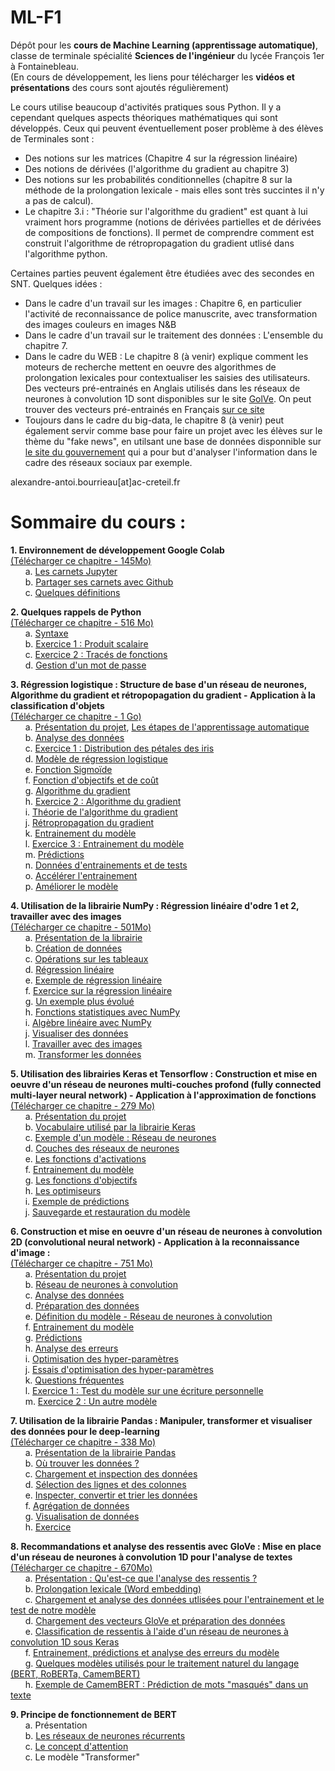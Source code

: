 # ML-F1
Dépôt pour les **cours de Machine Learning (apprentissage automatique)**, classe de terminale spécialité **Sciences de l'ingénieur** du lycée François 1er à Fontainebleau.    
(En cours de développement, les liens pour télécharger les **vidéos et présentations** des cours sont ajoutés régulièrement)  

Le cours utilise beaucoup d'activités pratiques sous Python. Il y a cependant quelques aspects théoriques mathématiques qui sont développés. Ceux qui peuvent éventuellement poser problème à des élèves de Terminales sont :  
* Des notions sur les matrices (Chapitre 4 sur la régression linéaire)
* Des notions de dérivées (l'algorithme du gradient au chapitre 3)
* Des notions sur les probabilités conditionnelles (chapitre 8 sur la méthode de la prolongation lexicale - mais elles sont très succintes il n'y a pas de calcul).  
* Le chapitre 3.i : "Théorie sur l'algorithme du gradient" est quant à lui vraiment hors programme (notions de dérivées partielles et de dérivées de compositions de fonctions). Il permet de comprendre comment est construit l'algorithme de rétropropagation du gradient utlisé dans l'algorithme python. 

Certaines parties peuvent également être étudiées avec des secondes en SNT. Quelques idées :  
* Dans le cadre d'un travail sur les images : Chapitre 6, en particulier l'activité de reconnaissance de police manuscrite, avec transformation des images couleurs en images N&B
* Dans le cadre d'un travail sur le traitement des données : L'ensemble du chapitre 7.  
* Dans le cadre du WEB : Le chapitre 8 (à venir) explique comment les moteurs de recherche mettent en oeuvre des algorithmes de prolongation lexicales pour contextualiser les saisies des utilisateurs. Des vecteurs pré-entrainés en Anglais utilisés dans les réseaux de neurones à convolution 1D sont disponibles sur le site [GolVe](https://nlp.stanford.edu/projects/glove/). On peut trouver des vecteurs pré-entrainés en Français [sur ce site](http://www.cs.cmu.edu/~afm/projects/multilingual_embeddings.html)  
* Toujours dans le cadre du big-data, le chapitre 8 (à venir) peut également servir comme base pour faire un projet avec les élèves sur le thème du "fake news", en utilsant une base de données disponnible sur [le site du gouvernement](https://www.data.gouv.fr/fr/datasets/credibility-corpus-with-several-datasets-twitter-web-database-in-french-and-english) qui a pour but d'analyser l'information dans le cadre des réseaux sociaux par exemple.  

alexandre-antoi.bourrieau[at]ac-creteil.fr


Sommaire du cours :
===================

**1. Environnement de développement Google Colab**  
[(Télécharger ce chapitre - 145Mo)](https://drive.google.com/file/d/1Alm3oPnQvcYEyZinD2uWKDW-63ydW8Dc/view?usp=sharing)     
    &nbsp;&nbsp;&nbsp;&nbsp;&nbsp;&nbsp;a. [Les carnets Jupyter](http://62.210.208.36/MachineLearning/1.%20Environnement%20de%20d%c3%a9veloppement/2.%20Carnets%20Jupyter%20(Published)/)  
    &nbsp;&nbsp;&nbsp;&nbsp;&nbsp;&nbsp;b. [Partager ses carnets avec Github](http://62.210.208.36/MachineLearning/1.%20Environnement%20de%20d%c3%a9veloppement/3.%20Partager%20ses%20carnets%20(Published)/)  
    &nbsp;&nbsp;&nbsp;&nbsp;&nbsp;&nbsp;c. [Quelques définitions](http://62.210.208.36/MachineLearning/1.%20Environnement%20de%20d%c3%a9veloppement/4.%20D%c3%a9finitions%20(Published)/)    
    
**2. Quelques rappels de Python**  
[(Télécharger ce chapitre - 516 Mo)](https://drive.google.com/file/d/1tO5U2Nr3gyd6xmXkIAKO2AhTYQR47VRA/view?usp=sharing)    
    &nbsp;&nbsp;&nbsp;&nbsp;&nbsp;&nbsp;a. [Syntaxe](http://62.210.208.36/MachineLearning/2.%20Rappels%20de%20Python/2.%20Syntaxe%20(Published)/)  
    &nbsp;&nbsp;&nbsp;&nbsp;&nbsp;&nbsp;b. [Exercice 1 : Produit scalaire](http://62.210.208.36/MachineLearning/2.%20Rappels%20de%20Python/3.%20Exercice%201%20-%20Produit%20Scalaire%20(Published)/)  
    &nbsp;&nbsp;&nbsp;&nbsp;&nbsp;&nbsp;c. [Exercice 2 : Tracés de fonctions](http://62.210.208.36/MachineLearning/2.%20Rappels%20de%20Python/4.%20Exercice%202%20-%20Trac%c3%a9s%20de%20fonctions%20(Published)/)  
    &nbsp;&nbsp;&nbsp;&nbsp;&nbsp;&nbsp;d. [Gestion d'un mot de passe](http://62.210.208.36/MachineLearning/2.%20Rappels%20de%20Python/5.%20Mot%20de%20passe%20(Published)/)    
    
**3. Régression logistique : Structure de base d'un réseau de neurones, Algorithme du gradient et rétropopagation du gradient - Application à la classification d'objets**  
[(Télécharger ce chapitre - 1 Go)](https://drive.google.com/file/d/1Atheylw5oV9irnfuT8h2Fj9CV0JDcTN0/view?usp=sharing)    
    &nbsp;&nbsp;&nbsp;&nbsp;&nbsp;&nbsp;a. [Présentation du projet](http://62.210.208.36/MachineLearning/3.%20Regression%20logistique/1.%20Pr%c3%a9sentation%20(Published)/), [Les étapes de l'apprentissage automatique](http://62.210.208.36/MachineLearning/3.%20Regression%20logistique/2.%20Etapes%20ML%20(Published)/)  
    &nbsp;&nbsp;&nbsp;&nbsp;&nbsp;&nbsp;b. [Analyse des données](http://62.210.208.36/MachineLearning/3.%20Regression%20logistique/3.%20Analyse%20des%20donn%c3%a9es%20(Published)/)  
    &nbsp;&nbsp;&nbsp;&nbsp;&nbsp;&nbsp;c. [Exercice 1 : Distribution des pétales des iris](http://62.210.208.36/MachineLearning/3.%20Regression%20logistique/4.%20Exercice%201%20-%20Distribution%20des%20p%c3%a9tales%20(Published)/)  
    &nbsp;&nbsp;&nbsp;&nbsp;&nbsp;&nbsp;d. [Modèle de régression logistique](http://62.210.208.36/MachineLearning/3.%20Regression%20logistique/5.%20Mod%c3%a8le%20de%20regression%20logistique%20(Published)/)  
    &nbsp;&nbsp;&nbsp;&nbsp;&nbsp;&nbsp;e. [Fonction Sigmoïde](http://62.210.208.36/MachineLearning/3.%20Regression%20logistique/6.%20Fonction%20Sigmoide%20(Published)/)  
    &nbsp;&nbsp;&nbsp;&nbsp;&nbsp;&nbsp;f. [Fonction d'objectifs et de coût](http://62.210.208.36/MachineLearning/3.%20Regression%20logistique/7.%20Fonction%20de%20Perte%20et%20de%20Co%c3%bbt%20(Published)/)  
    &nbsp;&nbsp;&nbsp;&nbsp;&nbsp;&nbsp;g. [Algorithme du gradient](http://62.210.208.36/MachineLearning/3.%20Regression%20logistique/8.%20Algorithme%20du%20gradient%20(Published)/)  
    &nbsp;&nbsp;&nbsp;&nbsp;&nbsp;&nbsp;h. [Exercice 2 : Algorithme du gradient](http://62.210.208.36/MachineLearning/3.%20Regression%20logistique/9.%20Exercice%202%20-%20Algorithme%20du%20gradient%20(Published)/)  
    &nbsp;&nbsp;&nbsp;&nbsp;&nbsp;&nbsp;i. [Théorie de l'algorithme du gradient](http://62.210.208.36/MachineLearning/3.%20Regression%20logistique/10.Th%c3%a9orie_Algo_R%c3%a9tropropagation/)  
    &nbsp;&nbsp;&nbsp;&nbsp;&nbsp;&nbsp;j. [Rétropropagation du gradient](http://62.210.208.36/MachineLearning/3.%20Regression%20logistique/11.%20R%c3%a9tropropagation_Gradient%20(Published)/)  
    &nbsp;&nbsp;&nbsp;&nbsp;&nbsp;&nbsp;k. [Entrainement du modèle](http://62.210.208.36/MachineLearning/3.%20Regression%20logistique/12.%20Entrainement%20du%20mod%c3%a8le%20(Published)/)  
    &nbsp;&nbsp;&nbsp;&nbsp;&nbsp;&nbsp;l. [Exercice 3 : Entrainement du modèle](http://62.210.208.36/MachineLearning/3.%20Regression%20logistique/13.%20Exercice%203%20-%20Entrainement%20du%20mod%c3%a8le%20(Published)/)  
    &nbsp;&nbsp;&nbsp;&nbsp;&nbsp;&nbsp;m. [Prédictions](http://62.210.208.36/MachineLearning/3.%20Regression%20logistique/14.%20Pr%c3%a9dictions%20(Published)/)  
    &nbsp;&nbsp;&nbsp;&nbsp;&nbsp;&nbsp;n. [Données d'entrainements et de tests](http://62.210.208.36/MachineLearning/3.%20Regression%20logistique/15.%20Donn%c3%a9es%20d'entrainement%20et%20de%20test%20(Published)/)  
    &nbsp;&nbsp;&nbsp;&nbsp;&nbsp;&nbsp;o. [Accélérer l'entrainement](http://62.210.208.36/MachineLearning/3.%20Regression%20logistique/16.%20Acc%c3%a9l%c3%a9rer%20l'entrainement%20(Published)/)  
    &nbsp;&nbsp;&nbsp;&nbsp;&nbsp;&nbsp;p. [Améliorer le modèle](http://62.210.208.36/MachineLearning/3.%20Regression%20logistique/17.%20Am%c3%a9liorer%20le%20mod%c3%a8le%20(Published)/)    
    
**4. Utilisation de la librairie NumPy : Régression linéaire d'odre 1 et 2, travailler avec des images**  
[(Télécharger ce chapitre - 501Mo)](https://drive.google.com/file/d/1APeOguKoQjFTVJ_4plRjAWsMerVenP-A/view?usp=sharing)    
    &nbsp;&nbsp;&nbsp;&nbsp;&nbsp;&nbsp;a. [Présentation de la librairie](http://62.210.208.36/MachineLearning/4.%20NumPy/1.%20Pr%c3%a9sentation%20(Published)/)  
    &nbsp;&nbsp;&nbsp;&nbsp;&nbsp;&nbsp;b. [Création de données](http://62.210.208.36/MachineLearning/4.%20NumPy/2.%20Cr%c3%a9er%20des%20donn%c3%a9es%20avec%20NumPy%20(Published)/)  
    &nbsp;&nbsp;&nbsp;&nbsp;&nbsp;&nbsp;c. [Opérations sur les tableaux](http://62.210.208.36/MachineLearning/4.%20NumPy/3.%20Op%c3%a9rations%20de%20base%20sur%20les%20tableaux%20-%20Copie%20(Published)/)  
    &nbsp;&nbsp;&nbsp;&nbsp;&nbsp;&nbsp;d. [Régression linéaire](http://62.210.208.36/MachineLearning/4.%20NumPy/4.%20R%c3%a9gr%c3%a9ssion%20lin%c3%a9aire%20(Published)/)  
    &nbsp;&nbsp;&nbsp;&nbsp;&nbsp;&nbsp;e. [Exemple de régression linéaire](http://62.210.208.36/MachineLearning/4.%20NumPy/5.%20Exemple%20de%20r%c3%a9gr%c3%a9ssion%20lin%c3%a9aire%20(Published)/)  
    &nbsp;&nbsp;&nbsp;&nbsp;&nbsp;&nbsp;f. [Exercice sur la régression linéaire](http://62.210.208.36/MachineLearning/4.%20NumPy/6.%20Exercice%20de%20r%c3%a9gr%c3%a9ssion%20lin%c3%a9aire%20(Published)/)  
    &nbsp;&nbsp;&nbsp;&nbsp;&nbsp;&nbsp;g. [Un exemple plus évolué](http://62.210.208.36/MachineLearning/4.%20NumPy/7.%20Un%20exemple%20plus%20%c3%a9volu%c3%a9%20(Published)/)  
    &nbsp;&nbsp;&nbsp;&nbsp;&nbsp;&nbsp;h. [Fonctions statistiques avec NumPy](http://62.210.208.36/MachineLearning/4.%20NumPy/8.%20Fonctions%20statistiques%20avec%20NumPy%20(Published)/)  
    &nbsp;&nbsp;&nbsp;&nbsp;&nbsp;&nbsp;i. [Algèbre linéaire avec NumPy](http://62.210.208.36/MachineLearning/4.%20NumPy/9.%20Alg%c3%a8bre%20lin%c3%a9aire%20avec%20NumPy%20(Published)/)  
    &nbsp;&nbsp;&nbsp;&nbsp;&nbsp;&nbsp;j. [Visualiser des données](http://62.210.208.36/MachineLearning/4.%20NumPy/10.%20Visualiser%20des%20donn%c3%a9es%20(Published)/)  
    &nbsp;&nbsp;&nbsp;&nbsp;&nbsp;&nbsp;l. [Travailler avec des images](http://62.210.208.36/MachineLearning/4.%20NumPy/11.%20Travailler%20avec%20des%20images%20(Published)/)  
    &nbsp;&nbsp;&nbsp;&nbsp;&nbsp;&nbsp;m. [Transformer les données](http://62.210.208.36/MachineLearning/4.%20NumPy/12.%20Transformer%20les%20donn%c3%a9es%20(Published)/)    

**5. Utilisation des librairies Keras et Tensorflow : Construction et mise en oeuvre d'un réseau de neurones multi-couches profond (fully connected multi-layer neural network) -  Application à l'approximation de fonctions**  
[(Télécharger ce chapitre - 279 Mo)](https://drive.google.com/file/d/1Gu251mTrDAx-N7_aCZfLqXPrOpCYBszu/view?usp=sharing)    
    &nbsp;&nbsp;&nbsp;&nbsp;&nbsp;&nbsp;a. [Présentation du projet](http://62.210.208.36/MachineLearning/5.%20Tensorflow/1.%20Pr%c3%a9sentation%20(Published)/)  
    &nbsp;&nbsp;&nbsp;&nbsp;&nbsp;&nbsp;b. [Vocabulaire utilisé par la librairie Keras](http://62.210.208.36/MachineLearning/5.%20Tensorflow/2.%20Vocabulaire%20Keras%20(Published)/)  
    &nbsp;&nbsp;&nbsp;&nbsp;&nbsp;&nbsp;c. [Exemple d'un modèle : Réseau de neurones](http://62.210.208.36/MachineLearning/5.%20Tensorflow/3.%20Exemple%20de%20mod%c3%a8le%20(Published)/)  
    &nbsp;&nbsp;&nbsp;&nbsp;&nbsp;&nbsp;d. [Couches des réseaux de neurones](http://62.210.208.36/MachineLearning/5.%20Tensorflow/4.%20Couches%20des%20mod%c3%a8les%20(Published)/)  
    &nbsp;&nbsp;&nbsp;&nbsp;&nbsp;&nbsp;e. [Les fonctions d'activations](http://62.210.208.36/MachineLearning/5.%20Tensorflow/5.%20Fonctions%20d'activation%20(Published)/)  
    &nbsp;&nbsp;&nbsp;&nbsp;&nbsp;&nbsp;f. [Entrainement du modèle](http://62.210.208.36/MachineLearning/5.%20Tensorflow/6.%20Entrainement%20du%20mod%c3%a8le%20(Published)/)  
    &nbsp;&nbsp;&nbsp;&nbsp;&nbsp;&nbsp;g. [Les fonctions d'objectifs](http://62.210.208.36/MachineLearning/5.%20Tensorflow/7.%20Les%20fonctions%20d'objectif%20(Published)/)  
    &nbsp;&nbsp;&nbsp;&nbsp;&nbsp;&nbsp;h. [Les optimiseurs](http://62.210.208.36/MachineLearning/5.%20Tensorflow/8.%20Les%20optimiseurs%20(Published)/)  
    &nbsp;&nbsp;&nbsp;&nbsp;&nbsp;&nbsp;i. [Exemple de prédictions](http://62.210.208.36/MachineLearning/5.%20Tensorflow/9.%20Exemple%20de%20pr%c3%a9dictions%20(Published)/)  
    &nbsp;&nbsp;&nbsp;&nbsp;&nbsp;&nbsp;j. [Sauvegarde et restauration du modèle](http://62.210.208.36/MachineLearning/5.%20Tensorflow/10.%20Sauvegarde%20et%20restauration%20du%20mod%c3%a8le%20(Published)/)    
    
**6. Construction et mise en oeuvre d'un réseau de neurones à convolution 2D (convolutional neural network) - Application à la reconnaissance d'image :**   
[(Télécharger ce chapitre - 751 Mo)](https://drive.google.com/file/d/11eOwGIXP_nnMszCH4xhcMrqR9iNIbWUq/view?usp=sharing)  
    &nbsp;&nbsp;&nbsp;&nbsp;&nbsp;&nbsp;a. [Présentation du projet](http://62.210.208.36/MachineLearning/6.%20Exemple%20-%20Reconnaissance%20d'image/1.%20Pr%c3%a9sentation%20(Published)/)  
    &nbsp;&nbsp;&nbsp;&nbsp;&nbsp;&nbsp;b. [Réseau de neurones à convolution](http://62.210.208.36/MachineLearning/6.%20Exemple%20-%20Reconnaissance%20d'image/2.%20R%c3%a9seaux%20%c3%a0%20convolution%20(Published)/)  
    &nbsp;&nbsp;&nbsp;&nbsp;&nbsp;&nbsp;c. [Analyse des données](http://62.210.208.36/MachineLearning/6.%20Exemple%20-%20Reconnaissance%20d'image/3.%20Analyse%20des%20donn%c3%a9es%20(Published)/)  
    &nbsp;&nbsp;&nbsp;&nbsp;&nbsp;&nbsp;d. [Préparation des données](http://62.210.208.36/MachineLearning/6.%20Exemple%20-%20Reconnaissance%20d'image/4.%20Pr%c3%a9paration%20des%20donn%c3%a9es%20(Published)/)  
    &nbsp;&nbsp;&nbsp;&nbsp;&nbsp;&nbsp;e. [Définition du modèle - Réseau de neurones à convolution](http://62.210.208.36/MachineLearning/6.%20Exemple%20-%20Reconnaissance%20d'image/5.%20D%c3%a9finition%20du%20mod%c3%a8le%20(Published)/)  
    &nbsp;&nbsp;&nbsp;&nbsp;&nbsp;&nbsp;f. [Entrainement du modèle](http://62.210.208.36/MachineLearning/6.%20Exemple%20-%20Reconnaissance%20d'image/6.%20Entrainement%20du%20mod%c3%a8le%20(Published)/)  
    &nbsp;&nbsp;&nbsp;&nbsp;&nbsp;&nbsp;g. [Prédictions](http://62.210.208.36/MachineLearning/6.%20Exemple%20-%20Reconnaissance%20d'image/7.%20Pr%c3%a9dictions%20(Published)/)  
    &nbsp;&nbsp;&nbsp;&nbsp;&nbsp;&nbsp;h. [Analyse des erreurs](http://62.210.208.36/MachineLearning/6.%20Exemple%20-%20Reconnaissance%20d'image/8.%20Analyse%20des%20erreurs%20(Published)/)  
    &nbsp;&nbsp;&nbsp;&nbsp;&nbsp;&nbsp;i. [Optimisation des hyper-paramètres](http://62.210.208.36/MachineLearning/6.%20Exemple%20-%20Reconnaissance%20d'image/9.%20Optimisation%20des%20hyper-param%c3%a8tres%20(Published)/)  
    &nbsp;&nbsp;&nbsp;&nbsp;&nbsp;&nbsp;j. [Essais d'optimisation des hyper-paramètres](http://62.210.208.36/MachineLearning/6.%20Exemple%20-%20Reconnaissance%20d'image/10.%20Essais%20d'optimisation%20les%20hyper-param%c3%a8tres%20(Published)/)  
    &nbsp;&nbsp;&nbsp;&nbsp;&nbsp;&nbsp;k. [Questions fréquentes](http://62.210.208.36/MachineLearning/6.%20Exemple%20-%20Reconnaissance%20d'image/11.%20Questions%20fr%c3%a9quentes%20(Published)/)  
    &nbsp;&nbsp;&nbsp;&nbsp;&nbsp;&nbsp;l. [Exercice 1 : Test du modèle sur une écriture personnelle](http://62.210.208.36/MachineLearning/6.%20Exemple%20-%20Reconnaissance%20d'image/12.%20Exercice%201%20-%20Test%20du%20mod%c3%a8le%20sur%20une%20%c3%a9criture%20personnelle%20(Published)/)  
    &nbsp;&nbsp;&nbsp;&nbsp;&nbsp;&nbsp;m. [Exercice 2 : Un autre modèle](http://62.210.208.36/MachineLearning/6.%20Exemple%20-%20Reconnaissance%20d'image/13.%20Exercice%202%20-%20Un%20autre%20mod%c3%a8le%20(Published)/)  
    
**7. Utilisation de la librairie Pandas : Manipuler, transformer et visualiser des données pour le deep-learning**  
[(Télécharger ce chapitre - 338 Mo)](https://drive.google.com/file/d/1DwxPr46uPs1F4OAjLKgpGUcHqvHTH1RM/view?usp=sharing)  
    &nbsp;&nbsp;&nbsp;&nbsp;&nbsp;&nbsp;a. [Présentation de la librairie Pandas](http://62.210.208.36/MachineLearning/7.%20Pandas/1.%20Pr%c3%a9sentation%20(Published)/)  
    &nbsp;&nbsp;&nbsp;&nbsp;&nbsp;&nbsp;b. [Où trouver les données ?](http://62.210.208.36/MachineLearning/7.%20Pandas/2.%20O%c3%b9%20trouver%20des%20donn%c3%a9es%20(Published)/)  
    &nbsp;&nbsp;&nbsp;&nbsp;&nbsp;&nbsp;c. [Chargement et inspection des données](http://62.210.208.36/MachineLearning/7.%20Pandas/3.%20Chargement%20et%20inspection%20des%20donn%c3%a9es%20(Published)/)  
    &nbsp;&nbsp;&nbsp;&nbsp;&nbsp;&nbsp;d. [Sélection des lignes et des colonnes](http://62.210.208.36/MachineLearning/7.%20Pandas/4.%20S%c3%a9lection%20des%20lignes%20et%20des%20colonnes%20(Published)/)  
    &nbsp;&nbsp;&nbsp;&nbsp;&nbsp;&nbsp;e. [Inspecter, convertir et trier les données](http://62.210.208.36/MachineLearning/7.%20Pandas/5.%20Inspecter,%20convertir%20et%20trier%20les%20donn%c3%a9es%20(Published)/)  
    &nbsp;&nbsp;&nbsp;&nbsp;&nbsp;&nbsp;f. [Agrégation de données](http://62.210.208.36/MachineLearning/7.%20Pandas/6.%20Agr%c3%a9gation%20de%20donn%c3%a9es%20(Published)/)  
    &nbsp;&nbsp;&nbsp;&nbsp;&nbsp;&nbsp;g. [Visualisation de données](http://62.210.208.36/MachineLearning/7.%20Pandas/7.%20Visualisation%20de%20donn%c3%a9es%20(Published)/)  
    &nbsp;&nbsp;&nbsp;&nbsp;&nbsp;&nbsp;h. [Exercice](http://62.210.208.36/MachineLearning/7.%20Pandas/8.%20Exercice%20(Published)/)    

**8. Recommandations et analyse des ressentis avec GloVe : Mise en place d'un réseau de neurones à convolution 1D pour l'analyse de textes**  
[(Télécharger ce chapitre - 670Mo)](https://drive.google.com/file/d/1yqkEm2Ewj6FuOetdKX-Ary-Ca565v3F1/view?usp=sharing)  
    &nbsp;&nbsp;&nbsp;&nbsp;&nbsp;&nbsp;a. [Présentation : Qu'est-ce que l'analyse des ressentis ?](http://62.210.208.36/MachineLearning/8.%20Recommandations/1.%20Pr%c3%a9sentation%20(Published)/)  
    &nbsp;&nbsp;&nbsp;&nbsp;&nbsp;&nbsp;b. [Prolongation lexicale (Word embedding)](http://62.210.208.36/MachineLearning/8.%20Recommandations/2.%20Word%20embedding%20(Published)/)  
    &nbsp;&nbsp;&nbsp;&nbsp;&nbsp;&nbsp;c. [Chargement et analyse des données utlisées pour l'entrainement et le test de notre modèle](http://62.210.208.36/MachineLearning/8.%20Recommandations/3.%20Chargement%20des%20donn%c3%a9es%20(Published)/)  
    &nbsp;&nbsp;&nbsp;&nbsp;&nbsp;&nbsp;d. [Chargement des vecteurs GloVe et préparation des données](http://62.210.208.36/MachineLearning/8.%20Recommandations/4.%20Pr%c3%a9paration%20des%20donn%c3%a9es%20(Published)/)  
    &nbsp;&nbsp;&nbsp;&nbsp;&nbsp;&nbsp;e. [Classification de ressentis à l'aide d'un réseau de neurones à convolution 1D sous Keras](http://62.210.208.36/MachineLearning/8.%20Recommandations/5.%20D%c3%a9finition%20du%20mod%c3%a8le%20(Published)/)  
    &nbsp;&nbsp;&nbsp;&nbsp;&nbsp;&nbsp;f. [Entrainement, prédictions et analyse des erreurs du modèle](http://62.210.208.36/MachineLearning/8.%20Recommandations/6.%20Entrainement%20du%20mod%c3%a8le,%20pr%c3%a9dictions%20et%20analyse%20des%20erreurs%20(Published)/)  
    &nbsp;&nbsp;&nbsp;&nbsp;&nbsp;&nbsp;g. [Quelques modèles utilisés pour le traitement naturel du langage (BERT, RoBERTa, CamemBERT)](http://62.210.208.36/MachineLearning/8.%20Recommandations/7.%20Quelques%20mod%c3%a8les%20utilis%c3%a9s%20dans%20le%20traitement%20naturel%20du%20langage%20(Published)/)  
    &nbsp;&nbsp;&nbsp;&nbsp;&nbsp;&nbsp;h. [Exemple de CamemBERT : Prédiction de mots "masqués" dans un texte](http://62.210.208.36/MachineLearning/8.%20Recommandations/8.%20Exemple%20d'utilisation%20de%20CamemBERT%20(Published)/)  
      
**9. Principe de fonctionnement de BERT**  
    &nbsp;&nbsp;&nbsp;&nbsp;&nbsp;&nbsp;a. Présentation  
    &nbsp;&nbsp;&nbsp;&nbsp;&nbsp;&nbsp;b. [Les réseaux de neurones récurrents](http://62.210.208.36/MachineLearning/9.%20Principe%20de%20fonctionnement%20de%20BERT/2.%20Les%20r%c3%a9seaux%20de%20neurones%20r%c3%a9currents%20(Published)/)  
    &nbsp;&nbsp;&nbsp;&nbsp;&nbsp;&nbsp;c. [Le concept d'attention](http://62.210.208.36/MachineLearning/9.%20Principe%20de%20fonctionnement%20de%20BERT/3.%20Le%20concept%20d'attention%20(Published)/)  
    &nbsp;&nbsp;&nbsp;&nbsp;&nbsp;&nbsp;c. Le modèle "Transformer"
    
    
    

  
